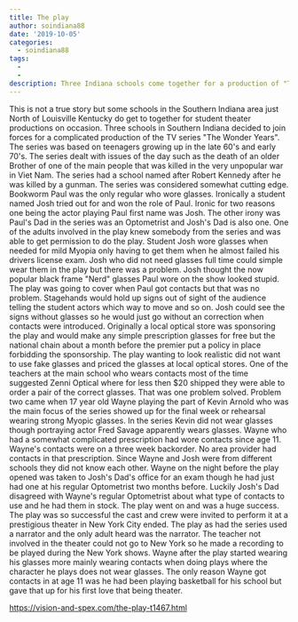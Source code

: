 ```yaml
---
title: The play
author: soindiana88
date: '2019-10-05'
categories:
  - soindiana88
tags:
  - 
  - 
description: Three Indiana schools come together for a production of "The Wonder Years," facing challenges and unexpected connections.
---
```

This is not a true story but some schools in the Southern Indiana area just North of Louisville Kentucky do get to together for student theater productions on occasion.
Three schools in Southern Indiana decided to join forces for a complicated production of the TV series "The Wonder Years". The series was based on teenagers growing up in the late 60's and early 70's. The series dealt with issues of the day such as the death of an older Brother of one of the main people that was killed in the very unpopular war in Viet Nam. The series had a school named after Robert Kennedy after he was killed by a gunman. The series was considered somewhat cutting edge.
Bookworm Paul was the only regular who wore glasses. Ironically a student named Josh tried out for and won the role of Paul. Ironic for two reasons one being the actor playing Paul first name was Josh. The other irony was Paul's Dad in the series was an Optometrist and Josh's Dad is also one. One of the adults involved in the play knew somebody from the series and was able to get permission to do the play.
Student Josh wore glasses when needed for mild Myopia only having to get them when he almost failed his drivers license exam. Josh who did not need glasses full time could simple wear them in the play but there was a problem. Josh thought the now popular black frame "Nerd" glasses Paul wore on the show looked stupid. The play was going to cover when Paul got contacts but that was no problem. Stagehands would hold up signs out of sight of the audience telling the student actors which way to move and so on. Josh could see the signs without glasses so he would just go without an correction when contacts were introduced. Originally a local optical store was sponsoring the play and would make any simple prescription glasses for free but the national chain about a month before the premier put a policy in place forbidding the sponsorship. The play wanting to look realistic did not want to use fake glasses and priced the glasses at local optical stores. One of the teachers at the main school who wears contacts most of the time suggested Zenni Optical where for less then $20 shipped they were able to order a pair of the correct glasses. That was one problem solved.
Problem two came when 17 year old Wayne playing the part of Kevin Arnold who was the main focus of the series showed up for the final week or rehearsal wearing strong Myopic glasses. In the series Kevin did not wear glasses though portraying actor Fred Savage apparently wears glasses. Wayne who had a somewhat complicated prescription had wore contacts since age 11. Wayne's contacts were on a three week backorder. No area provider had contacts in that prescription. Since Wayne and Josh were from different schools they did not know each other.
Wayne on the night before the play opened was taken to Josh's Dad's office for an exam though he had just had one at his regular Optometrist two months before. Luckily Josh's Dad disagreed with Wayne's regular Optometrist about what type of contacts to use and he had them in stock. The play went on and was a huge success. The play was so successful the cast and crew were invited to perform it at a prestigious theater in New York City ended. The play as had the series used a narrator and the only adult heard was the narrator. The teacher not involved in the theater could not go to New York so he made a recording to be played during the New York shows.
Wayne after the play started wearing his glasses more mainly wearing contacts when doing plays where the character he plays does not wear glasses. The only reason Wayne got contacts in at age 11 was he had been playing basketball for his school but gave that up for his first love that being theater.

https://vision-and-spex.com/the-play-t1467.html